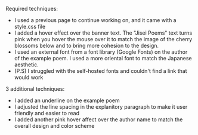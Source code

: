 Required techniques:

- I used a previous page to continue working on, and it came with a style.css file
- I added a hover effect over the banner text. The "Jisei Poems" text turns pink when you hover the mouse over it to match the image of the cherry blossoms below and to bring more cohesion to the design.
- I used an external font from a font library (Google Fonts) on the author of the example poem. I used a more oriental font to match the Japanese aesthetic.
- (P.S) I struggled with the self-hosted fonts and couldn't find a link that would work

3 additional techniques:

- I added an underline on the example poem
- I adjusted the line spacing in the explanitory paragraph to make it user friendly and easier to read
- I added another pink hover affect over the author name to match the overall design and color scheme
